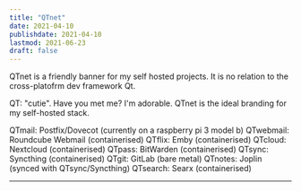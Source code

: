 ```yaml
---
title: "QTnet"
date: 2021-04-10
publishdate: 2021-04-10
lastmod: 2021-06-23
draft: false
---
```


QTnet is a friendly banner for my self hosted projects. It is no relation to the cross-platofrm dev framework Qt.

QT: "cutie". Have you met me? I'm adorable. QTnet is the ideal branding for my self-hosted stack.

QTmail: Postfix/Dovecot (currently on a raspberry pi 3 model b)
QTwebmail: Roundcube Webmail (containerised)
QTflix: Emby (containerised)
QTcloud: Nextcloud (containerised)
QTpass: BitWarden (containerised)
QTsync: Syncthing (containerised)
QTgit: GitLab (bare metal)
QTnotes: Joplin (synced with QTsync/Syncthing)
QTsearch: Searx (containerised)

* * *
